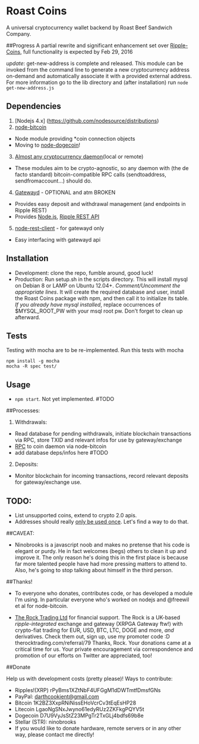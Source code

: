 Roast Coins
============

A universal cryptocurrency wallet backend by Roast Beef Sandwich Company.

##Progress
A partial rewrite and significant enhancement set over [Ripple-Coins](https://github.com/RoastBeefSandwichCo/ripple-coins), full functionality is expected by Feb 29, 2016

*update*: get-new-address is complete and released. This module can be invoked from the command line to generate a new cryptocurrency address on-demand and automatically associate it with a provided external address. For more information go to the lib directory and (after installation) run ``node get-new-address.js``

## Dependencies

1. [Nodejs 4.x] (https://github.com/nodesource/distributions)
2. [node-bitcoin](https://www.npmjs.org/package/bitcoin)
  - Node module providing *coin connection objects
  - Moving to [node-dogecoin](https://www.npmjs.org/package/node-dogecoin)!

3. [Almost any cryptocurrency daemon](https://github.com/dogecoin/dogecoin)(local or remote)
  - These modules aim to be crypto-agnostic, so any daemon with (the de facto standard) bitcoin-compatible RPC calls (sendtoaddress, sendfromaccount...) should do.

4. [Gatewayd](https://github.com/ripple/gatewayd) - OPTIONAL and atm BROKEN
  - Provides easy deposit and withdrawal management (and endpoints in Ripple REST)
  - Provides [Node.js](https://github.com/joyent/node/wiki/Installing-Node.js-via-package-manager), [Ripple REST API](https://github.com/ripple/ripple-rest.git)

5. [node-rest-client](https://www.npmjs.org/package/node-rest-client) - for gatewayd only
  - Easy interfacing with gatewayd api

## Installation
 - Development: clone the repo, fumble around, good luck!
 - Production: Run setup.sh in the scripts directory. This will install mysql on Debian 8 or LAMP on Ubuntu 12.04+. *Comment/Uncomment the appropriate lines*. It will create the required database and user, install the Roast Coins package with npm, and then call it to initialize its table. *If you already have mysql installed*, replace occurrences of $MYSQL_ROOT_PW with your msql root pw. Don't forget to clean up afterward.
 
## Tests

Testing with mocha are to be re-implemented.
Run this tests with mocha

    npm install -g mocha
    mocha -R spec test/

## Usage
   - `npm start`. Not yet implemented. #TODO

##Processes:
 1. Withdrawals:
   - Read database for pending withdrawals, initiate blockchain transactions via RPC, store TXID and relevant infos for use by gateway/exchange
   - [RPC](https://en.bitcoin.it/wiki/Original_Bitcoin_client/API_calls_list) to coin daemon via node-bitcoin
   - add database deps/infos here #TODO
 2. Deposits:
   - Monitor blockchain for incoming transactions, record relevant deposits for gateway/exchange use.

## TODO:
 - List unsupported coins, extend to crypto 2.0 apis.
 - Addresses should really [only be used once](https://en.bitcoin.it/wiki/Address). Let's find a way to do that.

##CAVEAT:
 - Ninobrooks is a javascript noob and makes no pretense that his code is elegant or purdy. He in fact welcomes (begs) others to clean it up and improve it. The only reason he's doing this in the first place is because far more talented people have had more pressing matters to attend to. Also, he's going to stop talking about himself in the third person.

##Thanks!
 - To everyone who donates, contributes code, or has developed a module I'm using. In particular everyone who's worked on nodejs and @freewil et al for node-bitcoin.

 - [The Rock Trading Ltd](https://www.therocktrading.com) for financial support. The Rock is a UK-based *ripple-integrated* exchange and gateway (XRPGA Gateway ftw!) with crypto-fiat trading for EUR, USD, BTC, LTC, DOGE and more, *and* derivatives. Check them out, sign up, use my promoter code :D therocktrading.com/referral/79
Thanks, Rock. Your donations came at a critical time for us. Your private encouragement via correspondence and promotion of our efforts on Twitter are appreciated, too!

##Donate

Help us with development costs (pretty please)! Ways to contribute:
  - Ripples!(XRP) rPyBms1XZtNbF4UFGgM1dDWTmtfDmsfGNs
  - PayPal: darthcookient@gmail.com
  - Bitcoin 1K2BZ3XxpRNiNissEHoVcrCv3tEqEsHP28
  - Litecoin LgaoNgSNxJwyno61edyRUz2ZKFkgPQYV5t
  - Dogecoin D7U9VyJsStZ23MPgTr2TxGLj4bdfs69b8e
  - Stellar (STR): ninobrooks
  - If you would like to donate hardware, remote servers or in any other way, please contact me directly!
